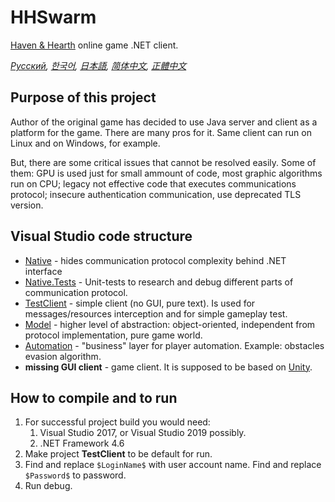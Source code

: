 # HHSwarm
[Haven &amp; Hearth](http://www.havenandhearth.com/portal/) online game .NET client.

*[Русский](README.md), [한국어](README.ko.md), [日本語](README.ja.md), [简体中文](README.zh-cn.md), [正體中文](README.zh-tw.md)*

## Purpose of this project
Author of the original game has decided to use Java server and client as a platform for the game. There are many pros for it. Same client can run on Linux and on Windows, for example.

But, there are some critical issues that cannot be resolved easily. Some of them: GPU is used just for small ammount of code, most graphic algorithms run on CPU; legacy not effective code that executes communications protocol; insecure authentication communication, use deprecated TLS version.

## Visual Studio code structure
  - [Native](HHSwarm.Native) - hides communication protocol complexity behind .NET interface
  - [Native.Tests](HHSwarm.Native.Tests) - Unit-tests to research and debug different parts of communication protocol.
  - [TestClient](HHSwarm.TestClient) - simple client (no GUI, pure text). Is used for messages/resources interception and for simple gameplay test.
  - [Model](HHSwarm.Model) - higher level of abstraction: object-oriented, independent from protocol implementation, pure game world. 
  - [Automation](HHSwarm.Automation) - "business" layer for player automation. Example: obstacles evasion algorithm.
  - **missing GUI client** - game client. It is supposed to be based on [Unity](https://unity.com).

## How to compile and to run
1. For successful project build you would need:
   1. Visual Studio 2017, or Visual Studio 2019 possibly.
   1. .NET Framework 4.6
1. Make project **TestClient** to be default for run.
1. Find and replace `$LoginName$` with user account name. Find and replace `$Password$` to password. 
1. Run debug.
